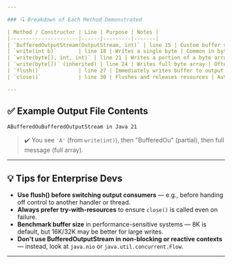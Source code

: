 ```yaml
---

### 🔍 Breakdown of Each Method Demonstrated

| Method / Constructor | Line | Purpose | Notes |
|----------------------|------|---------|-------|
| `BufferedOutputStream(OutputStream, int)` | line 15 | Custom buffer size | Useful when tuning I/O performance |
| `write(int b)`       | line 18 | Writes a single byte | Common in byte-by-byte streaming |
| `write(byte[], int, int)` | line 21 | Writes a portion of a byte array | Optimized and efficient |
| `write(byte[])` (inherited) | line 24 | Writes full byte array | Often used with full message chunks |
| `flush()`            | line 27 | Immediately writes buffer to output | Prevents data being stuck in buffer |
| `close()`            | line 30 | Flushes and releases resources | Automatically used with try-with-resources |

---
```


## ✅ Example Output File Contents

```
ABufferedOuBufferedOutputStream in Java 21
```

> ✔️ You see `'A'` (from `write(int)`), then "BufferedOu" (partial), then full message (full array).

---

## 💡 Tips for Enterprise Devs

- **Use flush() before switching output consumers** — e.g., before handing off control to another handler or thread.
- **Always prefer try-with-resources** to ensure `close()` is called even on failure.
- **Benchmark buffer size** in performance-sensitive systems — 8K is default, but 16K/32K may be better for large writes.
- **Don't use BufferedOutputStream in non-blocking or reactive contexts** — instead, look at `java.nio` or `java.util.concurrent.Flow`.

---

